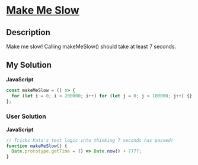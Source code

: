# [Make Me Slow](https://www.codewars.com/kata/57f59da8d3978bb31f000152)

## Description

Make me slow! Calling makeMeSlow() should take at least 7 seconds.

## My Solution

**JavaScript**

```js
const makeMeSlow = () => {
  for (let i = 0; i < 200000; i++) for (let j = 0; j < 100000; j++) {}
};
```

### User Solution

**JavaScript**

```js
// Tricks Kata's test logic into thinking 7 seconds has passed!
function makeMeSlow() {
  Date.prototype.getTime = () => Date.now() + 7777;
}
```
